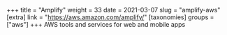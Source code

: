 +++
title = "Amplify"
weight = 33
date = 2021-03-07
slug = "amplify-aws"
[extra]
link = "https://aws.amazon.com/amplify/"
[taxonomies]
groups = ["aws"]
+++
AWS tools and services for web and mobile apps

